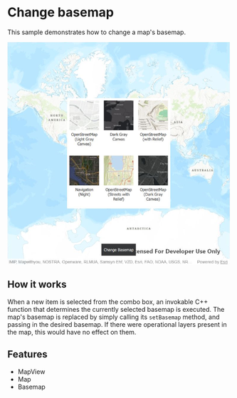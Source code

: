 # Change basemap

This sample demonstrates how to change a map's basemap.

![](screenshot.png)

## How it works

When a new item is selected from the combo box, an invokable C++ function that determines the currently selected basemap is executed. The map's basemap is replaced by simply calling its `setBasemap` method, and passing in the desired basemap. If there were operational layers present in the map, this would have no effect on them.

## Features
- MapView
- Map
- Basemap
